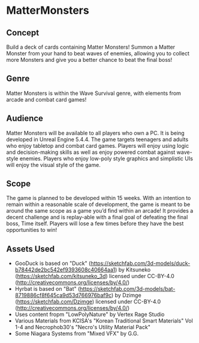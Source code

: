 # MatterMonsters

## Concept 
Build a deck of cards containing Matter Monsters! Summon a Matter Monster from your hand to beat waves of enemies, allowing you to collect more Monsters and give you a better chance to beat the final boss!
## Genre
Matter Monsters is within the Wave Survival genre, with elements from arcade and combat card games!
## Audience 
Matter Monsters will be available to all players who own a PC. It is being developed in Unreal Engine 5.4.4. 
The game targets teenagers and adults who enjoy tabletop and combat card games. Players will enjoy using logic and decision-making skills as well as enjoy powered combat against wave-style enemies. Players who enjoy low-poly style graphics and simplistic UIs will enjoy the visual style of the game. 
## Scope
The game is planned to be developed within 15 weeks. With an intention to remain within a reasonable scale of development, the game is meant to be around the same scope as a game you’d find within an arcade! It provides a decent challenge and is replay-able with a final goal of defeating the final boss, Time itself. Players will lose a few times before they have the best opportunities to win!

## Assets Used
 - GooDuck is based on "Duck" (https://sketchfab.com/3d-models/duck-b78442de2bc542ef9393608c40664aa1) by Kitsuneko (https://sketchfab.com/kitsuneko_3d) licensed under CC-BY-4.0 (http://creativecommons.org/licenses/by/4.0/)
 - Hyrbat is based on "Bat" (https://sketchfab.com/3d-models/bat-8719886cf8f645ca9d53d766976baf9c) by Dzimge (https://sketchfab.com/Dzimge) licensed under CC-BY-4.0 (http://creativecommons.org/licenses/by/4.0/)
 - Uses content fropm "LowPolyNature" by Vertex Rage Studio
 - Various Materials from KCISA's "Korean Traditional Smart Materials" Vol 1-4 and Necrophob30's "Necro's Utility Material Pack"
 - Some Niagara Systems from "Mixed VFX" by G.G.
